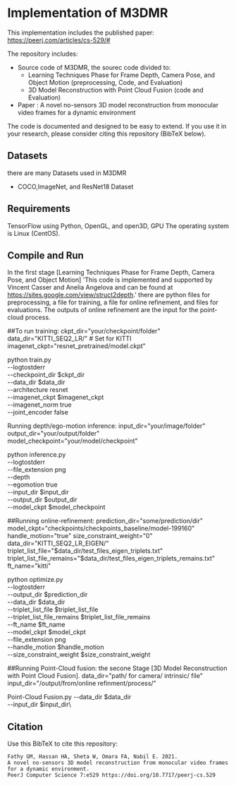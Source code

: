 # Implementation of M3DMR 
This implementation includes the published paper:
 https://peerj.com/articles/cs-529/#
  
The repository includes:
* Source code of M3DMR, the sourec code divided to:
  - Learning Techniques Phase for Frame Depth, Camera Pose, and Object Motion (preprocessing, Code, and Evaluation)
  - 3D Model Reconstruction with Point Cloud Fusion (code and Evaluation)
* Paper : A novel no-sensors 3D model reconstruction from monocular video frames for a dynamic environment


The code is documented and designed to be easy to extend. If you use it in your research, please consider citing this repository (BibTeX below).
## Datasets 
there are many Datasets used in M3DMR
 
 * COCO,ImageNet, and ResNet18 Dataset
 
## Requirements
TensorFlow using Python, OpenGL, and open3D, GPU
The operating system is Linux (CentOS).
## Compile and Run

In the first stage [Learning Techniques Phase for Frame Depth, Camera Pose, and Object Motion]
'This code is implemented and supported by Vincent Casser and Anelia Angelova and can be found at
https://sites.google.com/view/struct2depth.'
there are python files for preprocessing, a file for training, a file for online refinement, and files for evaluations. 
The outputs of online refinement are the input for the point-cloud process.

##To run training:
ckpt_dir="your/checkpoint/folder"
data_dir="KITTI_SEQ2_LR/" # Set for KITTI
imagenet_ckpt="resnet_pretrained/model.ckpt"

python train.py \
  --logtostderr \
  --checkpoint_dir $ckpt_dir \
  --data_dir $data_dir \
  --architecture resnet \
  --imagenet_ckpt $imagenet_ckpt \
  --imagenet_norm true \
  --joint_encoder false

Running depth/ego-motion inference:
input_dir="your/image/folder"
output_dir="your/output/folder"
model_checkpoint="your/model/checkpoint"

python inference.py \
    --logtostderr \
    --file_extension png \
    --depth \
    --egomotion true \
    --input_dir $input_dir \
    --output_dir $output_dir \
    --model_ckpt $model_checkpoint

##Running online-refinement:
prediction_dir="some/prediction/dir"
model_ckpt="checkpoints/checkpoints_baseline/model-199160"
handle_motion="true"
size_constraint_weight="0" 
data_dir="KITTI_SEQ2_LR_EIGEN/"
triplet_list_file="$data_dir/test_files_eigen_triplets.txt"
triplet_list_file_remains="$data_dir/test_files_eigen_triplets_remains.txt"
ft_name="kitti"

python optimize.py \
  --logtostderr \
  --output_dir $prediction_dir \
  --data_dir $data_dir \
  --triplet_list_file $triplet_list_file \
  --triplet_list_file_remains $triplet_list_file_remains \
  --ft_name $ft_name \
  --model_ckpt $model_ckpt \
  --file_extension png \
  --handle_motion $handle_motion \
  --size_constraint_weight $size_constraint_weight

##Running Point-Cloud fusion: 
the secone Stage [3D Model Reconstruction with Point Cloud Fusion].
data_dir="path/ for camera/ intrinsic/ file"
input_dir="/output/from/online refinment/process/"

Point-Cloud Fusion.py --data_dir $data_dir \
 --input_dir $input_dir\




## Citation
Use this BibTeX to cite this repository:
```
Fathy GM, Hassan HA, Sheta W, Omara FA, Nabil E. 2021. 
A novel no-sensors 3D model reconstruction from monocular video frames for a dynamic environment.
PeerJ Computer Science 7:e529 https://doi.org/10.7717/peerj-cs.529

